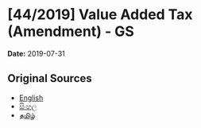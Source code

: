 # [44/2019] Value Added Tax (Amendment) - GS

**Date:** 2019-07-31

## Original Sources

- [English](https://documents.gov.lk/view/bills/2019/7/44-2019_E.pdf)
- [සිංහල](https://documents.gov.lk/view/bills/2019/7/44-2019_S.pdf)
- [தமிழ்](https://documents.gov.lk/view/bills/2019/7/44-2019_T.pdf)
